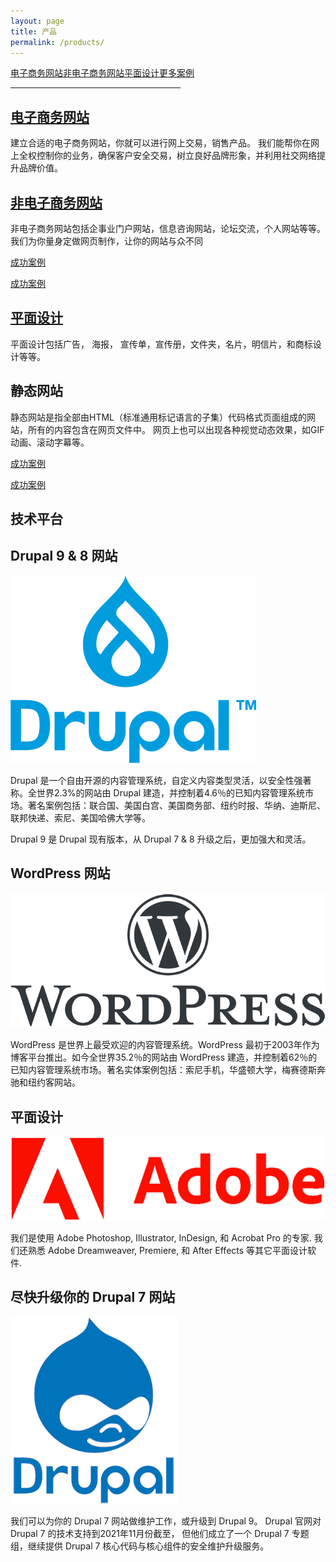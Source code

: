 ```yaml
---
layout: page
title: 产品
permalink: /products/
---
```


<div class="submenuright">
   <p><a href="/ecommerce-website-examples/">电子商务网站</a><a href="/regular-website-examples/">非电子商务网站</a><a href="/graphic-design-examples/">平面设计</a><a href="/more-examples/">更多案例</a></p>
   <hr width="54%">
</div>

<div class="gridlayoutsecond">
   <div class="container-fluid">
      <div class="row"> 
         <div class="col-md-6 col-lg-6" id="pagelayout11">
            <h2><a href="/ecommerce-website-examples">电子商务网站</a></h2>
            <p>建立合适的电子商务网站，你就可以进行网上交易，销售产品。 我们能帮你在网上全权控制你的业务，确保客户安全交易，树立良好品牌形象，并利用社交网络提升品牌价值。</p>
         </div>
         <div class="col-md-6 col-lg-6" id="pagelayout12">
            <h2><a href="/regular-website-examples">非电子商务网站</a></h2>
            <p>非电子商务网站包括企事业门户网站，信息咨询网站，论坛交流，个人网站等等。我们为你量身定做网页制作，让你的网站与众不同</p>
          </div>       
      </div>
      <div class="row" id="colmddisplayno"> 
         <div class="col-md-6 col-lg-6" id="pagelayout21">
            <p><a href="/ecommerce-website-examples">成功案例</a></p>
         </div>
         <div class="col-md-6 col-lg-6" id="pagelayout22">
            <p><a href="/regular-website-examples">成功案例</a></p>
         </div>       
      </div>
   </div>
</div>

<div class="gridlayoutsecond">
   <div class="container-fluid">
      <div class="row"> 
         <div class="col-md-6 col-lg-6" id="pagelayout12">
            <h2><a href="/graphic-design-examples">平面设计</a></h2>
            <p>平面设计包括广告， 海报， 宣传单，宣传册，文件夹，名片，明信片，和商标设计等等。</p>
         </div>
         <div class="col-md-6 col-lg-6" id="pagelayout11">
            <h2>静态网站</h2>
            <p>静态网站是指全部由HTML（标准通用标记语言的子集）代码格式页面组成的网站，所有的内容包含在网页文件中。 网页上也可以出现各种视觉动态效果，如GIF动画、滚动字幕等。</p>
         </div>       
      </div>
      <div class="row" id="colmddisplayno"> 
         <div class="col-md-6 col-lg-6" id="pagelayout22">
            <p><a href="/graphic-design-examples">成功案例</a></p>
         </div>
         <div class="col-md-6 col-lg-6" id="pagelayout21">
            <p><a href="http://bluewebnodes.com/pcs-music-friends">成功案例</a></p>
         </div>       
      </div>
   </div>
</div>

<div class="gridlayoutthird">
    <h2>技术平台</h2>
</div>

<div class="gridlayoutsecond">
   <div class="container-fluid">
      <div class="row"> 
         <div class="col-md-6 col-lg-6" id="pagelayout11">
            <h2>Drupal 9 &amp; 8 网站</h2>
            <p><a href="https://www.drupal.org/" target="_blank"><img src="/images/LogoDrupal9.png" alt="Logo"></a></p>  
            <p>Drupal 是一个自由开源的内容管理系统，自定义内容类型灵活，以安全性强著称。全世界2.3%的网站由 Drupal 建造，并控制着4.6％的已知内容管理系统市场。著名案例包括：联合国、美国白宫、美国商务部、纽约时报、华纳、迪斯尼、联邦快递、索尼、美国哈佛大学等。</p>
            <p>Drupal 9 是 Drupal 现有版本，从 Drupal 7 &amp; 8 升级之后，更加强大和灵活。</p>
         </div>
         <div class="col-md-6 col-lg-6" id="pagelayout12">
            <h2>WordPress 网站</h2>
            <p><a href="https://www.wordpress.org/" target="_blank"><img src="/images/LogoWordPress.png" alt="Logo"></a></p>  
            <p>WordPress 是世界上最受欢迎的内容管理系统。WordPress 最初于2003年作为博客平台推出。如今全世界35.2％的网站由 WordPress 建造，并控制着62％的已知内容管理系统市场。著名实体案例包括：索尼手机，华盛顿大学，梅赛德斯奔驰和纽约客网站。</p>
          </div>       
      </div>
   </div>
</div>

<div class="gridlayoutsecond">
   <div class="container-fluid">
      <div class="row"> 
         <div class="col-md-6 col-lg-6" id="pagelayout12">
            <h2>平面设计</h2>
            <p><a href="https://www.adobe.com/" target="_blank"><img src="/images/LogoAdobe.png" alt="Logo"></a></p>  
            <p>我们是使用 Adobe Photoshop, Illustrator, InDesign, 和 Acrobat Pro 的专家. 我们还熟悉 Adobe Dreamweaver, Premiere, 和 After Effects 等其它平面设计软件.</p>
         </div>
         <div class="col-md-6 col-lg-6" id="pagelayout11">
            <h2>尽快升级你的 Drupal 7 网站</h2>
            <p><a href="https://www.drupal.org/" target="_blank"><img src="/images/LogoDrupal7.png" alt="Logo"></a></p>  
            <p>我们可以为你的 Drupal 7 网站做维护工作，或升级到 Drupal 9。 Drupal 官网对 Drupal 7 的技术支持到2021年11月份截至， 但他们成立了一个 Drupal 7 专题组，继续提供 Drupal 7 核心代码与核心组件的安全维护升级服务。</p>
         </div>       
      </div>
   </div>
</div>